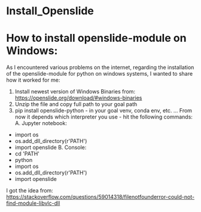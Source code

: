 # Install_Openslide
# How to install openslide-module on Windows:

As I encountered various problems on the internet, regarding the installation of the openslide-module for python on windows systems, I wanted to share how it worked for me:

1. Install newest version of Windows Binaries from: https://openslide.org/download/#windows-binaries
2. Unzip the file and copy full path to your goal path
3. pip install openslide-python - in your goal venv, conda env, etc.
...
From now it depends which interpreter you use - hit the following commands:
A. Jupyter notebook:
- import os
- os.add_dll_directory(r'PATH')
- import openslide
B. Console:
- cd 'PATH'
- python
- import os
- os.add_dll_directory(r'PATH')
- import openslide


I got the idea from: https://stackoverflow.com/questions/59014318/filenotfounderror-could-not-find-module-libvlc-dll
